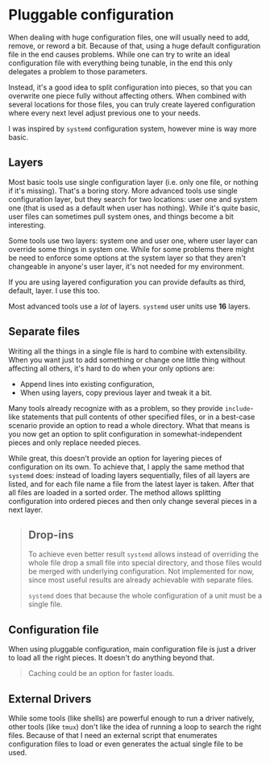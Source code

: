 Pluggable configuration
=======================

When dealing with huge configuration files, one will usually need to add, remove, or reword a bit.
Because of that, using a huge default configuration file in the end causes problems. While one can
try to write an ideal configuration file with everything being tunable, in the end this only
delegates a problem to those parameters.

Instead, it's a good idea to split configuration into pieces, so that you can overwrite one piece
fully without affecting others. When combined with several locations for those files, you can truly
create layered configuration where every next level adjust previous one to your needs.

I was inspired by `systemd` configuration system, however mine is way more basic.

Layers
------

Most basic tools use single configuration layer (i.e. only one file, or nothing if it's missing).
That's a boring story. More advanced tools use single configuration layer, but they search for two
locations: user one and system one (that is used as a default when user has nothing). While it's
quite basic, user files can sometimes pull system ones, and things become a bit interesting.

Some tools use two layers: system one and user one, where user layer can override some things in
system one. While for some problems there might be need to enforce some options at the system layer
so that they aren't changeable in anyone's user layer, it's not needed for my environment.

If you are using layered configuration you can provide defaults as third, default, layer. I use this
too.

Most advanced tools use a _lot_ of layers. `systemd` user units use **16** layers.

Separate files
--------------

Writing all the things in a single file is hard to combine with extensibility. When you want just to
add something or change one little thing without affecting all others, it's hard to do when your
only options are:
* Append lines into existing configuration,
* When using layers, copy previous layer and tweak it a bit.

Many tools already recognize with as a problem, so they provide `include`-like statements that pull
contents of other specified files, or in a best-case scenario provide an option to read a whole
directory. What that means is you now get an option to split configuration in somewhat-independent
pieces and only replace needed pieces.

While great, this doesn't provide an option for layering pieces of configuration on its own. To 
achieve that, I apply the same method that `systemd` does: instead of loading layers sequentially,
files of all layers are listed, and for each file name a file from the latest layer is taken. After
that all files are loaded in a sorted order. The method allows splitting configuration into ordered
pieces and then only change several pieces in a next layer.

> Drop-ins
> --------
>
> To achieve even better result `systemd` allows instead of overriding the whole file drop a small
> file into special directory, and those files would be merged with underlying configuration. Not
> implemented for now, since most useful results are already achievable with separate files.
>
> `systemd` does that because the whole configuration of a unit must be a single file.

Configuration file
------------------

When using pluggable configuration, main configuration file is just a driver to load all the right
pieces. It doesn't do anything beyond that.

> Caching could be an option for faster loads.

External Drivers
----------------

While some tools (like shells) are powerful enough to run a driver natively, other tools (like
`tmux`) don't like the idea of running a loop to search the right files. Because of that I need an
external script that enumerates configuration files to load or even generates the actual single file
to be used.
